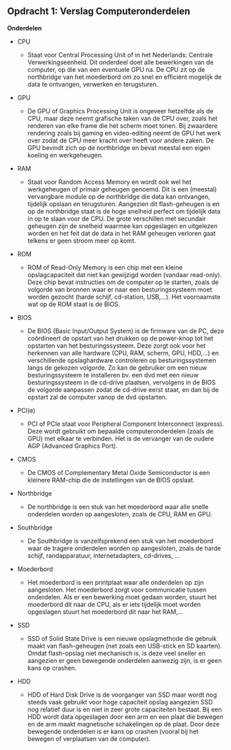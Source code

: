 ﻿## Opdracht 1: Verslag Computeronderdelen
**Onderdelen**

 - CPU
	 - Staat voor Central Processing Unit of in het Nederlands: Centrale Verwerkingseenheid. Dit onderdeel doet alle bewerkingen van de computer, op die van een eventuele GPU na. De CPU zit op de northbridge van het moederbord om zo snel en efficiënt mogelijk de data te ontvangen, verwerken en terugsturen. 
 - GPU

	 - De GPU of Graphics Processing Unit is ongeveer hetzelfde als de CPU, maar deze neemt grafische taken van de CPU over, zoals het renderen van elke frame die het scherm moet tonen. Bij zwaardere rendering zoals bij gaming en video-editing neemt de GPU het werk over zodat de CPU meer kracht over heeft voor andere zaken. De GPU bevindt zich op de northbridge en bevat meestal een eigen koeling en werkgeheugen.
 - RAM

	 - Staat voor Random Access Memory en wordt ook wel het werkgeheugen of primair geheugen genoemd. Dit is een (meestal) vervangbare module op de northbridge die data kan ontvangen, tijdelijk opslaan en terugsturen. Aangezien dit flash-geheugen is en op de northbridge staat is de hoge snelheid perfect om tijdelijk data in op te slaan voor de CPU. De grote verschillen met secundair geheugen zijn de snelheid waarmee kan opgeslagen en uitgelezen worden en het feit dat de data in het RAM geheugen verloren gaat telkens er geen stroom meer op komt.
 - ROM
	 - ROM of Read-Only Memory is een chip met een kleine opslagcapaciteit dat niet kan gewijzigd worden (vandaar read-only). Deze chip bevat instructies om de computer op te starten, zoals de volgorde van bronnen waar er naar een besturingssysteem moet worden gezocht (harde schijf, cd-station, USB,...). Het voornaamste wat op de ROM staat is de BIOS.
 - BIOS
	 - De BIOS (Basic Input/Output System) is de firmware van de PC, deze coördineert de opstart van het drukken op de power-knop tot het opstarten van het besturingssysteem. Deze zorgt ook voor het herkennen van alle hardware (CPU, RAM, scherm, GPU, HDD,...) en verschillende opslaghardware controleren op besturingssystemen langs de gekozen volgorde. Zo kan de gebruiker om een nieuw besturingssysteem te installeren bv. een dvd met een nieuw besturingssysteem in de cd-drive plaatsen, vervolgens in de BIOS de volgorde aanpassen zodat de cd-drive eerst staat, en dan bij de opstart zal de computer vanop de dvd opstarten.
 - PCI(e)
	 - PCI of PCIe staat voor Peripheral Component Interconnect (express). Deze wordt gebruikt om bepaalde computeronderdelen (zoals de GPU) met elkaar te verbinden. Het is de vervanger van de oudere  AGP (Advanced Graphics Port).
 - CMOS
	 - De CMOS of Complementary Metal Oxide Semiconductor is een kleinere RAM-chip die de instellingen van de BIOS opslaat.
 - Northbridge
	 - De northbridge is een stuk van het moederbord waar alle snelle onderdelen worden op aangesloten, zoals de CPU, RAM en GPU.
 - Southbridge
	 - De Southbridge is vanzelfsprekend een stuk van het moederbord waar de tragere onderdelen worden op aangesloten, zoals de harde schijf, randapparatuur, internetadapters, cd-drives, ...
 - Moederbord
	 - Het moederbord is een printplaat waar alle onderdelen op zijn aangesloten. Het moederbord zorgt voor communicatie tussen onderdelen. Als er een bewerking moet gedaan worden, stuurt het moederbord dit naar de CPU, als er iets tijdelijk moet worden opgeslagen stuurt het moederbord dit naar het RAM,...
 - SSD
	 - SSD of Solid State Drive is een nieuwe opslagmethode die gebruik maakt van flash-geheugen (net zoals een USB-stick en SD kaarten). Omdat flash-opslag niet mechanisch is, is deze veel sneller en aangezien er geen bewegende onderdelen aanwezig zijn, is er geen kans op crashen.
 - HDD
	 - HDD of Hard Disk Drive is de voorganger van SSD maar wordt nog steeds vaak gebruikt voor hoge capaciteit opslag aangezien SSD nog relatief duur is en niet in zeer grote capaciteiten bestaat. Bij een HDD wordt data opgeslagen door een arm en een plaat die bewegen en de arm maakt magnetische schakelingen op de plaat. Door deze bewegende onderdelen is er kans op crashen (vooral bij het bewegen of verplaatsen van de computer).
